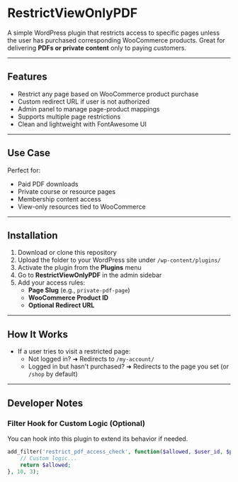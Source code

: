 # RestrictViewOnlyPDF

A simple WordPress plugin that restricts access to specific pages unless the user has purchased corresponding WooCommerce products. Great for delivering **PDFs or private content** only to paying customers.

---

## Features

- Restrict any page based on WooCommerce product purchase
- Custom redirect URL if user is not authorized
- Admin panel to manage page-product mappings
- Supports multiple page restrictions
- Clean and lightweight with FontAwesome UI

---

## Use Case

Perfect for:

- Paid PDF downloads
- Private course or resource pages
- Membership content access
- View-only resources tied to WooCommerce

---

## Installation

1. Download or clone this repository
2. Upload the folder to your WordPress site under `/wp-content/plugins/`
3. Activate the plugin from the **Plugins** menu
4. Go to **RestrictViewOnlyPDF** in the admin sidebar
5. Add your access rules:
   - **Page Slug** (e.g., `private-pdf-page`)
   - **WooCommerce Product ID**
   - **Optional Redirect URL**

---

## How It Works

- If a user tries to visit a restricted page:
  - Not logged in? ➜ Redirects to `/my-account/`
  - Logged in but hasn't purchased? ➜ Redirects to the page you set (or `/shop` by default)

---

## Developer Notes

### Filter Hook for Custom Logic (Optional)
You can hook into this plugin to extend its behavior if needed.

```php
add_filter('restrict_pdf_access_check', function($allowed, $user_id, $product_id) {
    // Custom logic...
    return $allowed;
}, 10, 3);
